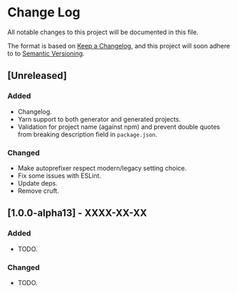 # Change Log

All notable changes to this project will be documented in this file.

The format is based on [Keep a Changelog](http://keepachangelog.com/), and this project will soon adhere to to [Semantic Versioning](http://semver.org/).

## [Unreleased]
### Added
- Changelog.
- Yarn support to both generator and generated projects.
- Validation for project name (against npm) and prevent double quotes from breaking description field in `package.json`.

### Changed
- Make autoprefixer respect modern/legacy setting choice.
- Fix some issues with ESLint.
- Update deps.
- Remove cruft.

## [1.0.0-alpha13] - XXXX-XX-XX
### Added
- TODO.

### Changed
- TODO.
